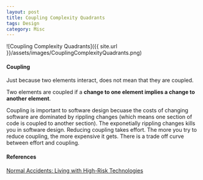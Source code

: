 ```yaml
---
layout: post
title: Coupling Complexity Quadrants
tags: Design
category: Misc
---
```

![Coupling Complexity Quadrants]({{ site.url }}/assets/images/CouplingComplexityQuadrants.png)

#### Coupling ####

Just because two elements interact, does not mean that they are coupled.

Two elements are coupled if a **change to one element implies a change to another element**.  

Coupling is important to software design becuase the costs of changing software are dominated by rippling changes (which means one section of code is coupled to another section). The exponetially rippling changes kills you in software design. Reducing coupling takes effort. The more you try to reduce coupling, the more expensive it gets. There is a trade off curve between effort and coupling.

#### References ####

[Normal Accidents: Living with High-Risk Technologies](http://www.amazon.com/Normal-Accidents-Living-High-Risk-Technologies/dp/0691004129)

